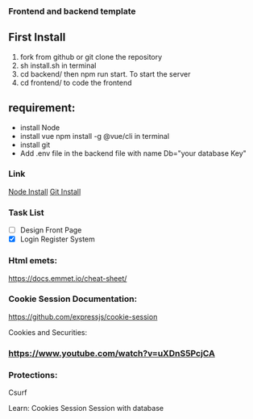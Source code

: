 ### Frontend and backend template

## First Install

1.  fork from github or git clone the repository
3.  sh install.sh in terminal
4.  cd backend/ then npm run start. To start the server 
5.  cd frontend/ to code the frontend

## requirement:

- install Node
- install vue npm install -g @vue/cli in terminal
- install git
- Add .env file in the backend file with name Db="your database Key"

### Link

[Node Install](https://nodejs.org/en/download/)
[Git Install](https://git-scm.com/downloads)

### Task List

- [ ] Design Front Page
- [x] Login Register System

### Html emets:

https://docs.emmet.io/cheat-sheet/

### Cookie Session Documentation:

https://github.com/expressjs/cookie-session

Cookies and Securities:

### https://www.youtube.com/watch?v=uXDnS5PcjCA

### Protections:

Csurf

Learn:
Cookies
Session
Session with database
